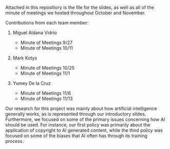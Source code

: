 Attached in this repositiory is the file for the slides, as well as all of the minute of meetings we hosted throughout October and November.

Contributions from each team member:
  1. Miguel Aldana Vidrio
     - Minute of Meetings 9/27
     - Minute of Meetings 10/11
    
  2. Mark Kotys
     - Minute of Meetings 10/25
     - Minute of Meetings 11/1
    
  3. Yumey De la Cruz
     - Minute of Meetings 11/6
     - Minute of Meetings 11/13
    
Our research for this project was mainly about how artificial intelligence generally works, as is represented through our introductory slides. Furthermore, we focused on some of the primary issues concerning how AI should be used.
For instance, our first policy was primarily about the application of copyright to AI generated content, while the third policy was focused on some of the biases that AI often has through its training process.
